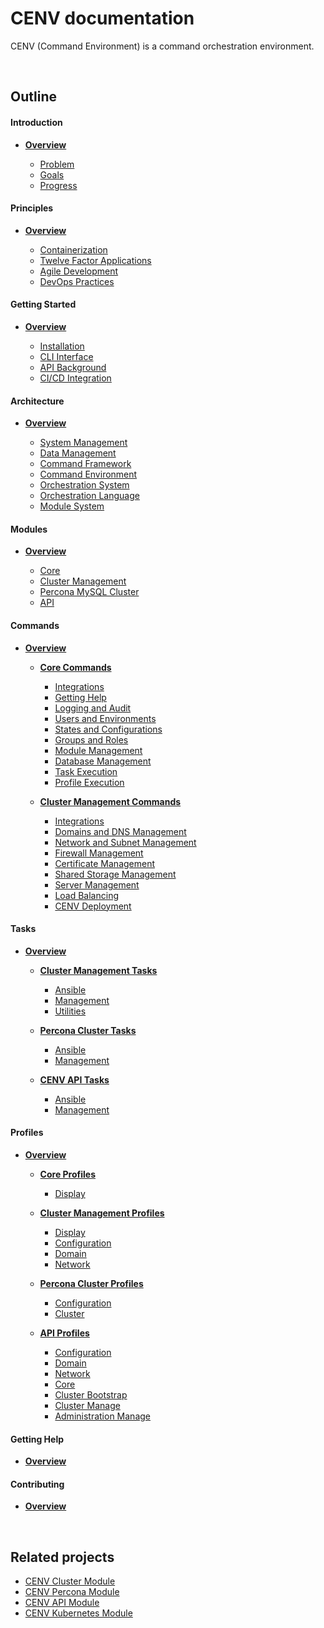 # CENV documentation

CENV (Command Environment) is a command orchestration environment.

<br/>

## Outline

#### Introduction

* **[Overview](introduction/readme.md)**

  * [Problem](introduction/problem.md)
  * [Goals](introduction/goals.md)
  * [Progress](introduction/progress.md)

#### Principles

* **[Overview](principles/readme.md)**

  * [Containerization](principles/containers.md)
  * [Twelve Factor Applications](principles/twelve-factor-apps.md)
  * [Agile Development](principles/agile.md)
  * [DevOps Practices](principles/devops.md)

#### Getting Started

* **[Overview](start/readme.md)**

  * [Installation](start/installation.md)
  * [CLI Interface](start/cli.md)
  * [API Background](start/api.md)
  * [CI/CD Integration](start/cicd.md)

#### Architecture

* **[Overview](architecture/readme.md)**

  * [System Management](architecture/system-management.md)
  * [Data Management](architecture/data-management.md)
  * [Command Framework](architecture/command-framework.md)
  * [Command Environment](architecture/command-environment.md)
  * [Orchestration System](architecture/orchestration-system.md)
  * [Orchestration Language](architecture/orchestration-language.md)
  * [Module System](architecture/module-system.md)

#### Modules

* **[Overview](modules/readme.md)**

  * [Core](modules/core.md)
  * [Cluster Management](modules/cluster.md)
  * [Percona MySQL Cluster](modules/percona.md)
  * [API](modules/api.md)

#### Commands

* **[Overview](commands/readme.md)**

  * **[Core Commands](commands/core/readme.md)**

    * [Integrations](commands/core/integrations.md)
    * [Getting Help](commands/core/help.md)
    * [Logging and Audit](commands/core/audit.md)
    * [Users and Environments](commands/core/user-environment.md)
    * [States and Configurations](commands/core/state-config.md)
    * [Groups and Roles](commands/core/groups.md)
    * [Module Management](commands/core/modules.md)
    * [Database Management](commands/core/database.md)
    * [Task Execution](commands/core/tasks.md)
    * [Profile Execution](commands/core/profiles.md)

  * **[Cluster Management Commands](commands/cluster/readme.md)**

    * [Integrations](commands/cluster/integrations.md)
    * [Domains and DNS Management](commands/cluster/dns.md)
    * [Network and Subnet Management](commands/cluster/network.md)
    * [Firewall Management](commands/cluster/firewall.md)
    * [Certificate Management](commands/cluster/certificates.md)
    * [Shared Storage Management](commands/cluster/storage.md)
    * [Server Management](commands/cluster/servers.md)
    * [Load Balancing](commands/cluster/load-balancing.md)
    * [CENV Deployment](commands/cluster/deployment.md)

#### Tasks

* **[Overview](tasks/readme.md)**

  * **[Cluster Management Tasks](tasks/cluster/readme.md)**

    * [Ansible](tasks/cluster/ansible.md)
    * [Management](tasks/cluster/management.md)
    * [Utilities](tasks/cluster/utilities.md)

  * **[Percona Cluster Tasks](tasks/percona/readme.md)**

    * [Ansible](tasks/percona/ansible.md)
    * [Management](tasks/percona/management.md)

  * **[CENV API Tasks](tasks/api/readme.md)**

    * [Ansible](tasks/api/ansible.md)
    * [Management](tasks/api/management.md)

#### Profiles

* **[Overview](profiles/readme.md)**

  * **[Core Profiles](profiles/core/readme.md)**

    * [Display](profiles/core/display.md)

  * **[Cluster Management Profiles](profiles/cluster/readme.md)**

    * [Display](profiles/cluster/display.md)
    * [Configuration](profiles/cluster/config.md)
    * [Domain](profiles/cluster/domain.md)
    * [Network](profiles/cluster/network.md)

  * **[Percona Cluster Profiles](profiles/percona/readme.md)**

    * [Configuration](profiles/percona/config.md)
    * [Cluster](profiles/percona/cluster.md)

  * **[API Profiles](profiles/api/readme.md)**

    * [Configuration](profiles/api/config.md)
    * [Domain](profiles/api/domain.md)
    * [Network](profiles/api/network.md)
    * [Core](profiles/api/core.md)
    * [Cluster Bootstrap](profiles/api/cluster-bootstrap.md)
    * [Cluster Manage](profiles/api/cluster-manage.md)
    * [Administration Manage](profiles/api/admin-manage.md)

#### Getting Help

* **[Overview](help/readme.md)**

#### Contributing

* **[Overview](contribute/readme.md)**

<br/>

## Related projects

* [CENV Cluster Module](https://github.com/venturiscm/cenv-cluster)
* [CENV Percona Module](https://github.com/venturiscm/cenv-percona)
* [CENV API Module](https://github.com/venturiscm/cenv-api)
* [CENV Kubernetes Module](https://github.com/venturiscm/cenv-kubernetes)

<br/>